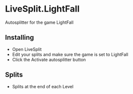 # LiveSplit.LightFall
Autosplitter for the game LightFall

## Installing
  - Open LiveSplit
  - Edit your splits and make sure the game is set to LightFall
  - Click the Activate autosplitter button

## Splits
  - Splits at the end of each Level